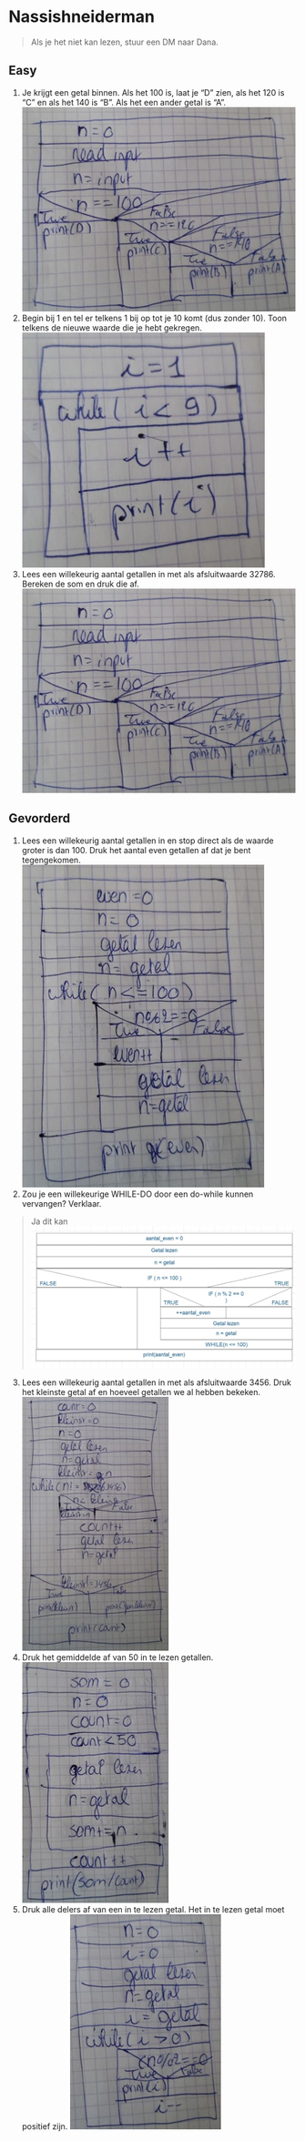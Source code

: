 # Nassishneiderman

> Als je het niet kan lezen, stuur een DM naar Dana.

## Easy

1) Je krijgt een getal binnen. Als het 100 is, laat je “D” zien, als het 120 is “C” en als het 140 is “B”. Als het een ander getal is “A”.
![E1](afb/AfbeeldingNSE1.jpg)
2) Begin bij 1 en tel er telkens 1 bij op tot je 10 komt (dus zonder 10). Toon telkens de nieuwe waarde die je hebt gekregen.
![E1](afb/AfbeeldingNSE2.jpg)
3) Lees een willekeurig aantal getallen in met als afsluitwaarde 32786. Bereken de som en druk die af.
![E1](afb/AfbeeldingNSE1.jpg)

## Gevorderd

1) Lees een willekeurig aantal getallen in en stop direct als de waarde groter is dan 100. Druk het aantal even getallen af dat je bent tegengekomen.
![G1](afb/AfbeeldingNSG1.jpg)
2) Zou je een willekeurige WHILE-DO door een do-while kunnen vervangen? Verklaar.

> Ja dit kan
![G2](afb/AfbeeldingNSG2.jpg)

3) Lees een willekeurig aantal getallen in met als afsluitwaarde 3456. Druk het kleinste getal af en hoeveel getallen we al hebben bekeken.
![G3](afb/AfbeeldingNSG3.jpg)
4) Druk het gemiddelde af van 50 in te lezen getallen.
![G4](afb/AfbeeldingNSG4.jpg)
5) Druk alle delers af van een in te lezen getal. Het in te lezen getal moet positief zijn.
![G5](afb/AfbeeldingNSG5.jpg)
